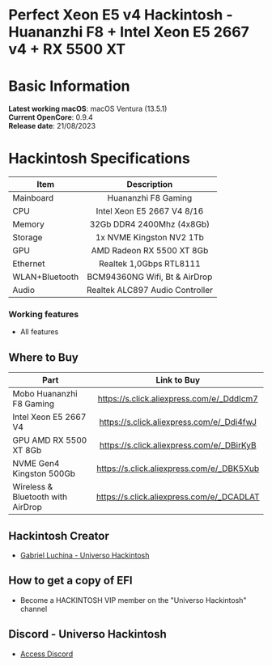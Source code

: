 # Perfect Xeon E5 v4 Hackintosh - Huananzhi F8 + Intel Xeon E5 2667 v4 + RX 5500 XT

# Basic Information

**Latest working macOS**: macOS Ventura (13.5.1)
<br>
**Current OpenCore**: 0.9.4
<br>
**Release date**: 21/08/2023

# Hackintosh Specifications
|Item|Description|
|-|:-------:|
|Mainboard|Huananzhi F8 Gaming|
|CPU|Intel Xeon E5 2667 V4 8/16|
|Memory|32Gb DDR4 2400Mhz (4x8Gb)|
|Storage|1x NVME Kingston NV2 1Tb|
|GPU|AMD Radeon RX 5500 XT 8Gb|
|Ethernet|Realtek 1,0Gbps RTL8111|
|WLAN+Bluetooth|BCM94360NG Wifi, Bt & AirDrop|
|Audio|Realtek ALC897 Audio Controller|

### Working features
- All features

## Where to Buy

|Part|Link to Buy|
|-|:-------:|
|Mobo Huananzhi F8 Gaming|https://s.click.aliexpress.com/e/_DddIcm7|
|Intel Xeon E5 2667 V4|https://s.click.aliexpress.com/e/_Ddi4fwJ|
|GPU AMD RX 5500 XT 8Gb|https://s.click.aliexpress.com/e/_DBirKyB|
|NVME Gen4 Kingston 500Gb|https://s.click.aliexpress.com/e/_DBK5Xub|
|Wireless & Bluetooth with AirDrop|https://s.click.aliexpress.com/e/_DCADLAT|

## Hackintosh Creator
- [Gabriel Luchina - Universo Hackintosh](https://luchina.com.br)

## How to get a copy of EFI
- Become a HACKINTOSH VIP member on the "Universo Hackintosh" channel

## Discord - Universo Hackintosh
- [Access Discord](https://discord.universohackintosh.com.br)
